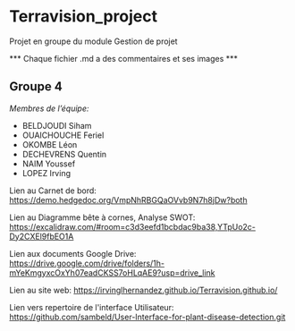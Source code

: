 # Terravision_project

Projet en groupe du module Gestion de projet

*** Chaque fichier .md a des commentaires et ses images ***

## Groupe 4

*Membres de l’équipe:*

- BELDJOUDI Siham
- OUAICHOUCHE Feriel
- OKOMBE Léon
- DECHEVRENS Quentin
- NAIM Youssef
- LOPEZ Irving

Lien au Carnet de bord:
https://demo.hedgedoc.org/VmpNhRBGQaOVvb9N7h8jDw?both

Lien au Diagramme bête à cornes, Analyse SWOT:
https://excalidraw.com/#room=c3d3eefd1bcbdac9ba38,YTpUo2c-Dy2CXEl9fbEO1A

Lien aux documents Google Drive:
https://drive.google.com/drive/folders/1h-mYeKmgyxcOxYh07eadCKSS7oHLqAE9?usp=drive_link

Lien au site web:
https://irvinglhernandez.github.io/Terravision.github.io/

Lien vers repertoire de l'interface Utilisateur:
https://github.com/sambeld/User-Interface-for-plant-disease-detection.git

